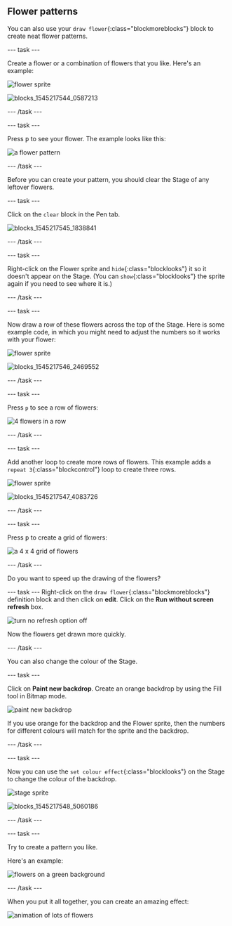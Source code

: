 ## Flower patterns

You can also use your `draw flower`{:class="blockmoreblocks"} block to create neat flower patterns. 

--- task ---

Create a flower or a combination of flowers that you like. Here's an example:

![flower sprite](images/flower-sprite.png)

![blocks_1545217544_0587213](images/blocks_1545217544_0587213.png)

--- /task ---

--- task ---

Press <kbd>p</kbd> to see your flower. The example looks like this:

![a flower pattern](images/flower-for-pattern-example.png)  

--- /task ---

Before you can create your pattern, you should clear the Stage of any leftover flowers.

--- task ---

Click on the `clear` block in the Pen tab.

![blocks_1545217545_1838841](images/blocks_1545217545_1838841.png)

--- /task ---

--- task ---

Right-click on the Flower sprite and `hide`{:class="blocklooks"} it so it doesn't appear on the Stage. (You can `show`{:class="blocklooks"} the sprite again if you need to see where it is.)

--- /task ---

--- task ---

Now draw a row of these flowers across the top of the Stage. Here is some example code, in which you might need to adjust the numbers so it works with your flower:

![flower sprite](images/flower-sprite.png)

![blocks_1545217546_2469552](images/blocks_1545217546_2469552.png)

--- /task ---

--- task ---

Press `p` to see a row of flowers: 

![4 flowers in a row](images/flower-pattern-row-example.png)

--- /task ---

--- task ---

Add another loop to create more rows of flowers. This example adds a `repeat 3`{:class="blockcontrol"} loop to create three rows. 

![flower sprite](images/flower-sprite.png)

![blocks_1545217547_4083726](images/blocks_1545217547_4083726.png)
 
--- /task ---

--- task ---

Press <kbd>p</kbd> to create a grid of flowers: 

![a 4 x 4 grid of flowers](images/flower-pattern-rows-example.png)

--- /task ---

Do you want to speed up the drawing of the flowers? 

--- task ---
Right-click on the `draw flower`{:class="blockmoreblocks"} definition block and then click on **edit**. Click on the **Run without screen refresh** box. 

![turn no refresh option off](images/flower-no-refresh.png)

Now the flowers get drawn more quickly. 

--- /task ---

You can also change the colour of the Stage.

--- task ---

Click on **Paint new backdrop**. Create an orange backdrop by using the Fill tool in Bitmap mode. 

![paint new backdrop](images/flower-orange-backdrop.png)

If you use orange for the backdrop and the Flower sprite, then the numbers for different colours will match for the sprite and the backdrop. 

--- /task ---

--- task ---

Now you can use the `set colour effect`{:class="blocklooks"} on the Stage to change the colour of the backdrop.

![stage sprite](images/stage-sprite.png)

![blocks_1545217548_5060186](images/blocks_1545217548_5060186.png)

--- /task ---

--- task ---

Try to create a pattern you like. 

Here's an example: 
 
![flowers on a green background](images/flower-pattern-background.png)
 
--- /task ---

When you put it all together, you can create an amazing effect:

![animation of lots of flowers](images/flower-gen-example.gif)
